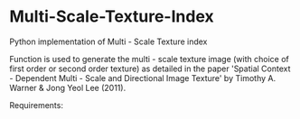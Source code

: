 # Multi-Scale-Texture-Index
Python implementation of Multi - Scale Texture index

Function is used to generate the multi - scale texture image (with choice of first order or second order texture) as detailed in the 
paper 'Spatial Context - Dependent Multi - Scale and Directional Image Texture' by Timothy A. Warner  & Jong Yeol Lee (2011).

Requirements:
